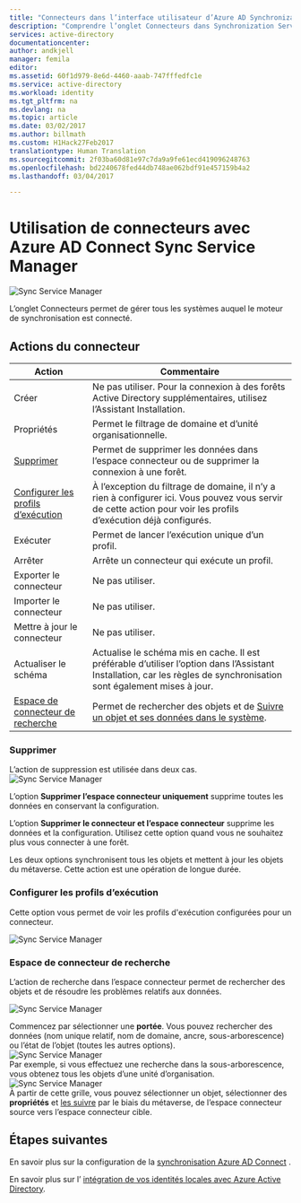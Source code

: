 ```yaml
---
title: "Connecteurs dans l’interface utilisateur d’Azure AD Synchronization Service Manager | Microsoft Docs"
description: "Comprendre l’onglet Connecteurs dans Synchronization Service Manager pour Azure AD Connect."
services: active-directory
documentationcenter: 
author: andkjell
manager: femila
editor: 
ms.assetid: 60f1d979-8e6d-4460-aaab-747fffedfc1e
ms.service: active-directory
ms.workload: identity
ms.tgt_pltfrm: na
ms.devlang: na
ms.topic: article
ms.date: 03/02/2017
ms.author: billmath
ms.custom: H1Hack27Feb2017
translationtype: Human Translation
ms.sourcegitcommit: 2f03ba60d81e97c7da9a9fe61ecd419096248763
ms.openlocfilehash: bd2240678fed44db748ae062bdf91e457159b4a2
ms.lasthandoff: 03/04/2017

---
```

# <a name="using-connectors-with-the-azure-ad-connect-sync-service-manager"></a>Utilisation de connecteurs avec Azure AD Connect Sync Service Manager

![Sync Service Manager](./media/active-directory-aadconnectsync-service-manager-ui/connectors.png)

L’onglet Connecteurs permet de gérer tous les systèmes auquel le moteur de synchronisation est connecté.

## <a name="connector-actions"></a>Actions du connecteur
| Action | Commentaire |
| --- | --- |
| Créer |Ne pas utiliser. Pour la connexion à des forêts Active Directory supplémentaires, utilisez l’Assistant Installation. |
| Propriétés |Permet le filtrage de domaine et d’unité organisationnelle. |
| [Supprimer](#delete) |Permet de supprimer les données dans l’espace connecteur ou de supprimer la connexion à une forêt. |
| [Configurer les profils d’exécution](#configure-run-profiles) |À l’exception du filtrage de domaine, il n’y a rien à configurer ici. Vous pouvez vous servir de cette action pour voir les profils d’exécution déjà configurés. |
| Exécuter |Permet de lancer l’exécution unique d’un profil. |
| Arrêter |Arrête un connecteur qui exécute un profil. |
| Exporter le connecteur |Ne pas utiliser. |
| Importer le connecteur |Ne pas utiliser. |
| Mettre à jour le connecteur |Ne pas utiliser. |
| Actualiser le schéma |Actualise le schéma mis en cache. Il est préférable d’utiliser l’option dans l’Assistant Installation, car les règles de synchronisation sont également mises à jour. |
| [Espace de connecteur de recherche](#search-connector-space) |Permet de rechercher des objets et de [Suivre un objet et ses données dans le système](#follow-an-object-and-its-data-through-the-system). |

### <a name="delete"></a>Supprimer
L’action de suppression est utilisée dans deux cas.  
![Sync Service Manager](./media/active-directory-aadconnectsync-service-manager-ui/connectordelete.png)

L’option **Supprimer l’espace connecteur uniquement** supprime toutes les données en conservant la configuration.

L’option **Supprimer le connecteur et l’espace connecteur** supprime les données et la configuration. Utilisez cette option quand vous ne souhaitez plus vous connecter à une forêt.

Les deux options synchronisent tous les objets et mettent à jour les objets du métaverse. Cette action est une opération de longue durée.

### <a name="configure-run-profiles"></a>Configurer les profils d’exécution
Cette option vous permet de voir les profils d'exécution configurées pour un connecteur.

![Sync Service Manager](./media/active-directory-aadconnectsync-service-manager-ui/configurerunprofiles.png)

### <a name="search-connector-space"></a>Espace de connecteur de recherche
L’action de recherche dans l’espace connecteur permet de rechercher des objets et de résoudre les problèmes relatifs aux données.

![Sync Service Manager](./media/active-directory-aadconnectsync-service-manager-ui/cssearch.png)

Commencez par sélectionner une **portée**. Vous pouvez rechercher des données (nom unique relatif, nom de domaine, ancre, sous-arborescence) ou l’état de l’objet (toutes les autres options).  
![Sync Service Manager](./media/active-directory-aadconnectsync-service-manager-ui/cssearchscope.png)  
Par exemple, si vous effectuez une recherche dans la sous-arborescence, vous obtenez tous les objets d’une unité d’organisation.  
![Sync Service Manager](./media/active-directory-aadconnectsync-service-manager-ui/cssearchsubtree.png)  
À partir de cette grille, vous pouvez sélectionner un objet, sélectionner des **propriétés** et [les suivre](active-directory-aadconnectsync-troubleshoot-object-not-syncing.md) par le biais du métaverse, de l’espace connecteur source vers l’espace connecteur cible.

## <a name="next-steps"></a>Étapes suivantes
En savoir plus sur la configuration de la [synchronisation Azure AD Connect](active-directory-aadconnectsync-whatis.md) .

En savoir plus sur l’ [intégration de vos identités locales avec Azure Active Directory](active-directory-aadconnect.md).

